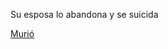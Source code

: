 [//]: # (esta es respuesta de: volar avion)
[//]: # (Por: Martin Vega)


Su esposa lo abandona y se suicida 

[Murió](muerte-de-bitecito.md)

